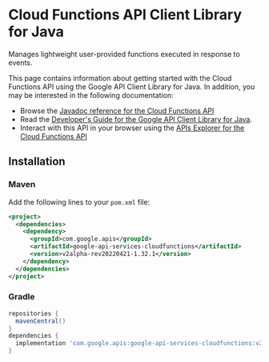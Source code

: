 # Cloud Functions API Client Library for Java

Manages lightweight user-provided functions executed in response to events.

This page contains information about getting started with the Cloud Functions API
using the Google API Client Library for Java. In addition, you may be interested
in the following documentation:

* Browse the [Javadoc reference for the Cloud Functions API][javadoc]
* Read the [Developer's Guide for the Google API Client Library for Java][google-api-client].
* Interact with this API in your browser using the [APIs Explorer for the Cloud Functions API][api-explorer]

## Installation

### Maven

Add the following lines to your `pom.xml` file:

```xml
<project>
  <dependencies>
    <dependency>
      <groupId>com.google.apis</groupId>
      <artifactId>google-api-services-cloudfunctions</artifactId>
      <version>v2alpha-rev20220421-1.32.1</version>
    </dependency>
  </dependencies>
</project>
```

### Gradle

```gradle
repositories {
  mavenCentral()
}
dependencies {
  implementation 'com.google.apis:google-api-services-cloudfunctions:v2alpha-rev20220421-1.32.1'
}
```

[javadoc]: https://googleapis.dev/java/google-api-services-cloudfunctions/latest/index.html
[google-api-client]: https://github.com/googleapis/google-api-java-client/
[api-explorer]: https://developers.google.com/apis-explorer/#p/cloudfunctions/v1/

